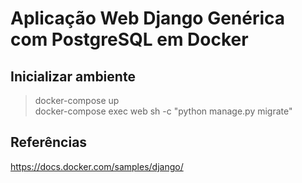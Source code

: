 # Aplicação Web Django Genérica com PostgreSQL em Docker

## Inicializar ambiente
> docker-compose up <br>
> docker-compose exec web sh -c "python manage.py migrate" <br>

## Referências
https://docs.docker.com/samples/django/